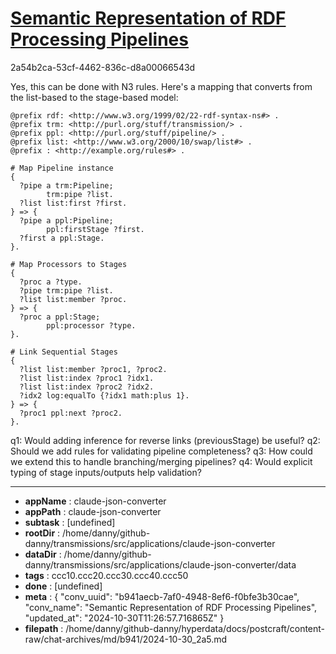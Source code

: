 # [Semantic Representation of RDF Processing Pipelines](https://claude.ai/chat/b941aecb-7af0-4948-8ef6-f0bfe3b30cae)

2a54b2ca-53cf-4462-836c-d8a00066543d

 Yes, this can be done with N3 rules. Here's a mapping that converts from the list-based to the stage-based model:

```turtle
@prefix rdf: <http://www.w3.org/1999/02/22-rdf-syntax-ns#> .
@prefix trm: <http://purl.org/stuff/transmission/> .
@prefix ppl: <http://purl.org/stuff/pipeline/> .
@prefix list: <http://www.w3.org/2000/10/swap/list#> .
@prefix : <http://example.org/rules#> .

# Map Pipeline instance
{
  ?pipe a trm:Pipeline;
        trm:pipe ?list.
  ?list list:first ?first.
} => {
  ?pipe a ppl:Pipeline;
        ppl:firstStage ?first.
  ?first a ppl:Stage.
}.

# Map Processors to Stages
{
  ?proc a ?type.
  ?pipe trm:pipe ?list.
  ?list list:member ?proc.
} => {
  ?proc a ppl:Stage;
        ppl:processor ?type.
}.

# Link Sequential Stages 
{
  ?list list:member ?proc1, ?proc2.
  ?list list:index ?proc1 ?idx1.
  ?list list:index ?proc2 ?idx2.
  ?idx2 log:equalTo {?idx1 math:plus 1}.
} => {
  ?proc1 ppl:next ?proc2.
}.
```

q1: Would adding inference for reverse links (previousStage) be useful?
q2: Should we add rules for validating pipeline completeness?
q3: How could we extend this to handle branching/merging pipelines?
q4: Would explicit typing of stage inputs/outputs help validation?

---

* **appName** : claude-json-converter
* **appPath** : claude-json-converter
* **subtask** : [undefined]
* **rootDir** : /home/danny/github-danny/transmissions/src/applications/claude-json-converter
* **dataDir** : /home/danny/github-danny/transmissions/src/applications/claude-json-converter/data
* **tags** : ccc10.ccc20.ccc30.ccc40.ccc50
* **done** : [undefined]
* **meta** : {
  "conv_uuid": "b941aecb-7af0-4948-8ef6-f0bfe3b30cae",
  "conv_name": "Semantic Representation of RDF Processing Pipelines",
  "updated_at": "2024-10-30T11:26:57.716865Z"
}
* **filepath** : /home/danny/github-danny/hyperdata/docs/postcraft/content-raw/chat-archives/md/b941/2024-10-30_2a5.md